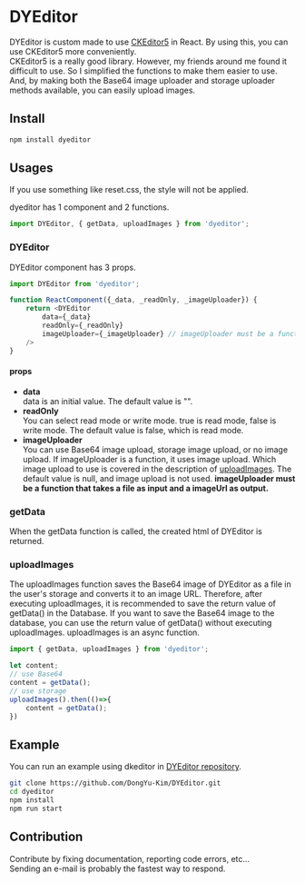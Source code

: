 # DYEditor
DYEditor is custom made to use [CKEditor5](https://www.npmjs.com/package/ckeditor5) in React.
By using this, you can use CKEditor5 more conveniently.   
CKEditor5 is a really good library. However, my friends around me found it difficult to use. So I simplified the functions to make them easier to use. And, by making both the Base64 image uploader and storage uploader methods available, you can easily upload images.



## Install
```bash
npm install dyeditor
```


## Usages
If you use something like reset.css, the style will not be applied.   
   
dyeditor has 1 component and 2 functions.
```javascript
import DYEditor, { getData, uploadImages } from 'dyeditor';
```

### DYEditor
DYEditor component has 3 props.   
```javascript
import DYEditor from 'dyeditor';

function ReactComponent({_data, _readOnly, _imageUploader}) {
    return <DYEditor
        data={_data}
        readOnly={_readOnly}
        imageUploader={_imageUploader} // imageUploader must be a function that takes a file as input and a imageUrl as output.
    />
}
```
#### props
- **data**   
    data is an initial value. The default value is "".   
- **readOnly**   
    You can select read mode or write mode. true is read mode, false is write mode. The default value is false, which is read mode.
- **imageUploader**   
    You can use Base64 image upload, storage image upload, or no image upload. If imageUploader is a function, it uses image upload. Which image upload to use is covered in the description of [uploadImages](#uploadImages). The default value is null, and image upload is not used.
    **imageUploader must be a function that takes a file as input and a imageUrl as output.**

### getData
When the getData function is called, the created html of DYEditor is returned.

### uploadImages
The uploadImages function saves the Base64 image of DYEditor as a file in the user's storage and converts it to an image URL. Therefore, after executing uploadImages, it is recommended to save the return value of getData() in the Database.
If you want to save the Base64 image to the database, you can use the return value of getData() without executing uploadImages.
uploadImages is an async function.
```javascript
import { getData, uploadImages } from 'dyeditor';

let content;
// use Base64
content = getData();
// use storage
uploadImages().then(()=>{
    content = getData();
})
```

## Example
You can run an example using dkeditor in [DYEditor repository](https://github.com/DongYu-Kim/DYEditor).
```bash
git clone https://github.com/DongYu-Kim/DYEditor.git
cd dyeditor
npm install
npm run start
```


## Contribution
Contribute by fixing documentation, reporting code errors, etc...   
Sending an e-mail is probably the fastest way to respond.